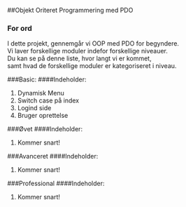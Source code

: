 ##Objekt Oriteret Programmering med PDO

### For ord
I dette projekt, gennemgår vi OOP med PDO for begyndere. <br>
Vi laver forskellige moduler indefor forskellige niveauer.<br>
Du kan se på denne liste, hvor langt vi er kommet,<br>
samt hvad de forskellige moduler er kategoriseret i niveau.

###Basic:
####Indeholder:
1) Dynamisk Menu
2) Switch case på index
3) Logind side
4) Bruger oprettelse

###Øvet
####Indeholder:
1) Kommer snart!


###Avanceret
####Indeholder:
1) Kommer snart!


###Professional
####Indeholder:
1) Kommer snart!